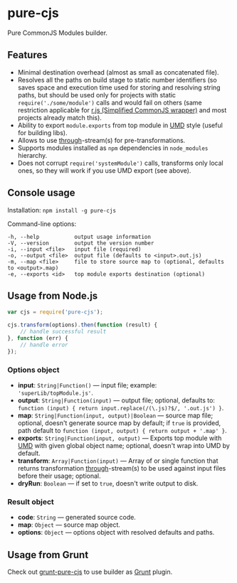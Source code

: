 # pure-cjs

Pure CommonJS Modules builder.

## Features

* Minimal destination overhead (almost as small as concatenated file).
* Resolves all the paths on build stage to static number identifiers (so saves space and execution time used for storing and resolving string paths, but should be used only for projects with static `require('./some/module')` calls and would fail on others (same restriction applicable for [r.js (Simplified CommonJS wrapper)](http://requirejs.org/docs/whyamd.html#sugar) and most projects already match this).
* Ability to export `module.exports` from top module in [UMD](https://github.com/umdjs/umd) style (useful for building libs).
* Allows to use [through](https://github.com/dominictarr/through)-stream(s) for pre-transformations.
* Supports modules installed as `npm` dependencies in `node_modules` hierarchy.
* Does not corrupt `require('systemModule')` calls, transforms only local ones, so they will work if you use UMD export (see above).

## Console usage

Installation:
`npm install -g pure-cjs`

Command-line options:
```
-h, --help           output usage information
-V, --version        output the version number
-i, --input <file>   input file (required)
-o, --output <file>  output file (defaults to <input>.out.js)
-m, --map <file>     file to store source map to (optional, defaults to <output>.map)
-e, --exports <id>   top module exports destination (optional)
```

## Usage from Node.js

```javascript
var cjs = require('pure-cjs');

cjs.transform(options).then(function (result) {
    // handle successful result
}, function (err) {
	// handle error
});
```

### Options object

* **input**: `String|Function()` &mdash; input file; example: `'superLib/topModule.js'`.
* **output**: `String|Function(input)` &mdash; output file; optional, defaults to: `function (input) { return input.replace(/(\.js)?$/, '.out.js') }`.
* **map**: `String|Function(input, output)|Boolean` &mdash; source map file; optional, doesn't generate source map by default; if `true` is provided, path default to `function (input, output) { return output + '.map' }`.
* **exports**: `String|Function(input, output)` &mdash; Exports top module with [UMD](https://github.com/umdjs/umd) with given global object name; optional, doesn't wrap into UMD by default.
* **transform**: `Array|Function(input)` &mdash; Array of or single function that returns transformation [through](https://github.com/dominictarr/through)-stream(s) to be used against input files before their usage; optional.
* **dryRun**: `Boolean` &mdash; if set to `true`, doesn't write output to disk.

### Result object

* **code**: `String` &mdash; generated source code.
* **map**: `Object` &mdash; source map object.
* **options**: `Object` &mdash; options object with resolved defaults and paths.

## Usage from Grunt

Check out [grunt-pure-cjs](https://github.com/RReverser/grunt-pure-cjs) to use builder as [Grunt](https://gruntjs.com/) plugin.
